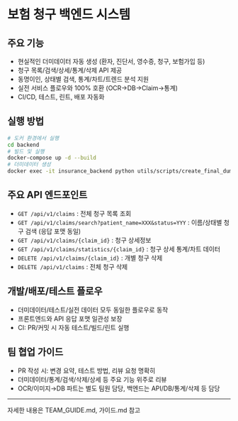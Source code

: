 # 보험 청구 백엔드 시스템

## 주요 기능
- 현실적인 더미데이터 자동 생성 (환자, 진단서, 영수증, 청구, 보험가입 등)
- 청구 목록/검색/상세/통계/삭제 API 제공
- 동명이인, 상태별 검색, 통계/차트/트렌드 분석 지원
- 실전 서비스 플로우와 100% 호환 (OCR→DB→Claim→통계)
- CI/CD, 테스트, 린트, 배포 자동화

## 실행 방법
```bash
# 도커 환경에서 실행
cd backend
# 빌드 및 실행
docker-compose up -d --build
# 더미데이터 생성
docker exec -it insurance_backend python utils/scripts/create_final_dummy_data.py
```

## 주요 API 엔드포인트
- `GET /api/v1/claims` : 전체 청구 목록 조회
- `GET /api/v1/claims/search?patient_name=XXX&status=YYY` : 이름/상태별 청구 검색 (응답 포맷 동일)
- `GET /api/v1/claims/{claim_id}` : 청구 상세정보
- `GET /api/v1/claims/statistics/{claim_id}` : 청구 상세 통계/차트 데이터
- `DELETE /api/v1/claims/{claim_id}` : 개별 청구 삭제
- `DELETE /api/v1/claims` : 전체 청구 삭제

## 개발/배포/테스트 플로우
- 더미데이터/테스트/실전 데이터 모두 동일한 플로우로 동작
- 프론트엔드와 API 응답 포맷 일관성 보장
- CI: PR/커밋 시 자동 테스트/빌드/린트 실행

## 팀 협업 가이드
- PR 작성 시: 변경 요약, 테스트 방법, 리뷰 요청 명확히
- 더미데이터/통계/검색/삭제/상세 등 주요 기능 위주로 리뷰
- OCR/이미지→DB 파트는 별도 팀원 담당, 백엔드는 API/DB/통계/삭제 등 담당

---
자세한 내용은 TEAM_GUIDE.md, 가이드.md 참고 